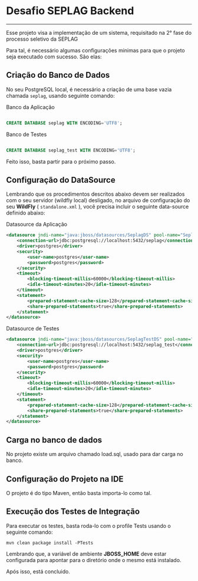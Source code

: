 # Desafio SEPLAG Backend #
-----

Esse projeto visa a implementação de um sistema, requisitado na 2° fase do processo seletivo da SEPLAG

Para tal, é necessário algumas configurações minimas para que o projeto seja executado com sucesso. São elas:

## Criação do Banco de Dados ##

No seu PostgreSQL local, é necessário a criação de uma base vazia chamada `seplag`, usando seguinte comando:

Banco da Aplicação
```sql

CREATE DATABASE seplag WITH ENCODING='UTF8';

```

Banco de Testes
```sql

CREATE DATABASE seplag_test WITH ENCODING='UTF8';

```

Feito isso, basta partir para o próximo passo.


## Configuração do DataSource ##

Lembrando que os procedimentos descritos abaixo devem ser realizados com o seu servidor (wildfly local) desligado, no arquivo de configuração do seu **WildFly** ( `standalone.xml` ),
você precisa incluir o seguinte data-source definido abaixo:

Datasource da Aplicação
```xml
<datasource jndi-name="java:jboss/datasources/SeplagDS" pool-name="SeplagDS">
    <connection-url>jdbc:postgresql://localhost:5432/seplag</connection-url>
    <driver>postgres</driver>
    <security>
        <user-name>postgres</user-name>
        <password>postgres</password>
    </security>
    <timeout>
        <blocking-timeout-millis>60000</blocking-timeout-millis>
        <idle-timeout-minutes>20</idle-timeout-minutes>
    </timeout>
    <statement>
        <prepared-statement-cache-size>128</prepared-statement-cache-size>
        <share-prepared-statements>true</share-prepared-statements>
    </statement>
</datasource>
```

Datasource de Testes
```xml
<datasource jndi-name="java:jboss/datasources/SeplagTestDS" pool-name="SeplagTestDS">
    <connection-url>jdbc:postgresql://localhost:5432/seplag_test</connection-url>
    <driver>postgres</driver>
    <security>
        <user-name>postgres</user-name>
        <password>postgres</password>
    </security>
    <timeout>
        <blocking-timeout-millis>60000</blocking-timeout-millis>
        <idle-timeout-minutes>20</idle-timeout-minutes>
    </timeout>
    <statement>
        <prepared-statement-cache-size>128</prepared-statement-cache-size>
        <share-prepared-statements>true</share-prepared-statements>
    </statement>
</datasource>
```

## Carga no banco de dados ##

No projeto existe um arquivo chamado load.sql, usado para dar carga no banco.


## Configuração do Projeto na IDE ##

O projeto é do tipo Maven, então basta importa-lo como tal.


## Execução dos Testes de Integração ##

Para executar os testes, basta roda-lo com o profile Tests usando o seguinte comando:

`mvn clean package install -PTests`

Lembrando que, a variável de ambiente **JBOSS_HOME** deve estar configurada para apontar para o diretório onde o mesmo está instalado.


Após isso, está concluido.